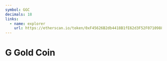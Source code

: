 ```yaml
---
symbol: GGC
decimals: 18
links:
  - name: explorer
    url: https://etherscan.io/token/0xF45626B2db4418B1fE62d3F52F07109888C33d0c
---
```


# G Gold Coin
